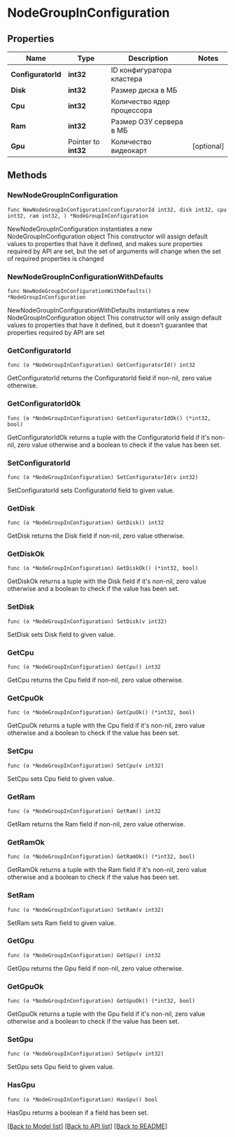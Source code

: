 # NodeGroupInConfiguration

## Properties

Name | Type | Description | Notes
------------ | ------------- | ------------- | -------------
**ConfiguratorId** | **int32** | ID конфигуратора кластера | 
**Disk** | **int32** | Размер диска в МБ | 
**Cpu** | **int32** | Количество ядер процессора | 
**Ram** | **int32** | Размер ОЗУ сервера в МБ | 
**Gpu** | Pointer to **int32** | Количество видеокарт | [optional] 

## Methods

### NewNodeGroupInConfiguration

`func NewNodeGroupInConfiguration(configuratorId int32, disk int32, cpu int32, ram int32, ) *NodeGroupInConfiguration`

NewNodeGroupInConfiguration instantiates a new NodeGroupInConfiguration object
This constructor will assign default values to properties that have it defined,
and makes sure properties required by API are set, but the set of arguments
will change when the set of required properties is changed

### NewNodeGroupInConfigurationWithDefaults

`func NewNodeGroupInConfigurationWithDefaults() *NodeGroupInConfiguration`

NewNodeGroupInConfigurationWithDefaults instantiates a new NodeGroupInConfiguration object
This constructor will only assign default values to properties that have it defined,
but it doesn't guarantee that properties required by API are set

### GetConfiguratorId

`func (o *NodeGroupInConfiguration) GetConfiguratorId() int32`

GetConfiguratorId returns the ConfiguratorId field if non-nil, zero value otherwise.

### GetConfiguratorIdOk

`func (o *NodeGroupInConfiguration) GetConfiguratorIdOk() (*int32, bool)`

GetConfiguratorIdOk returns a tuple with the ConfiguratorId field if it's non-nil, zero value otherwise
and a boolean to check if the value has been set.

### SetConfiguratorId

`func (o *NodeGroupInConfiguration) SetConfiguratorId(v int32)`

SetConfiguratorId sets ConfiguratorId field to given value.


### GetDisk

`func (o *NodeGroupInConfiguration) GetDisk() int32`

GetDisk returns the Disk field if non-nil, zero value otherwise.

### GetDiskOk

`func (o *NodeGroupInConfiguration) GetDiskOk() (*int32, bool)`

GetDiskOk returns a tuple with the Disk field if it's non-nil, zero value otherwise
and a boolean to check if the value has been set.

### SetDisk

`func (o *NodeGroupInConfiguration) SetDisk(v int32)`

SetDisk sets Disk field to given value.


### GetCpu

`func (o *NodeGroupInConfiguration) GetCpu() int32`

GetCpu returns the Cpu field if non-nil, zero value otherwise.

### GetCpuOk

`func (o *NodeGroupInConfiguration) GetCpuOk() (*int32, bool)`

GetCpuOk returns a tuple with the Cpu field if it's non-nil, zero value otherwise
and a boolean to check if the value has been set.

### SetCpu

`func (o *NodeGroupInConfiguration) SetCpu(v int32)`

SetCpu sets Cpu field to given value.


### GetRam

`func (o *NodeGroupInConfiguration) GetRam() int32`

GetRam returns the Ram field if non-nil, zero value otherwise.

### GetRamOk

`func (o *NodeGroupInConfiguration) GetRamOk() (*int32, bool)`

GetRamOk returns a tuple with the Ram field if it's non-nil, zero value otherwise
and a boolean to check if the value has been set.

### SetRam

`func (o *NodeGroupInConfiguration) SetRam(v int32)`

SetRam sets Ram field to given value.


### GetGpu

`func (o *NodeGroupInConfiguration) GetGpu() int32`

GetGpu returns the Gpu field if non-nil, zero value otherwise.

### GetGpuOk

`func (o *NodeGroupInConfiguration) GetGpuOk() (*int32, bool)`

GetGpuOk returns a tuple with the Gpu field if it's non-nil, zero value otherwise
and a boolean to check if the value has been set.

### SetGpu

`func (o *NodeGroupInConfiguration) SetGpu(v int32)`

SetGpu sets Gpu field to given value.

### HasGpu

`func (o *NodeGroupInConfiguration) HasGpu() bool`

HasGpu returns a boolean if a field has been set.


[[Back to Model list]](../README.md#documentation-for-models) [[Back to API list]](../README.md#documentation-for-api-endpoints) [[Back to README]](../README.md)


